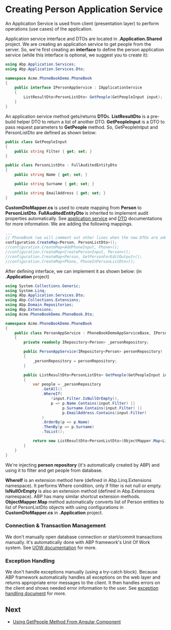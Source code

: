 # Creating Person Application Service

An Application Service is used from client (presentation layer) to perform operations (use cases) of the application.

Application service interface and DTOs are located in **.Application.Shared** project. We are creating an application service to get people from the server. So, we're first creating an **interface** to define the person application service (while this interface is optional, we suggest you to create it):

```csharp
using Abp.Application.Services;
using Abp.Application.Services.Dto;

namespace Acme.PhoneBookDemo.PhoneBook
{
    public interface IPersonAppService : IApplicationService
    {
        ListResultDto<PersonListDto> GetPeople(GetPeopleInput input);
    }
}
```

An application service method gets/returns **DTO**s. **ListResultDto** is a pre-build helper DTO to return a list of another DTO. **GetPeopleInput** is a DTO to pass request parameters to **GetPeople** method. So, GetPeopleIntput and PersonListDto are defined as shown below:

```csharp
public class GetPeopleInput
{
    public string Filter { get; set; }
}

public class PersonListDto : FullAuditedEntityDto
{
    public string Name { get; set; }

    public string Surname { get; set; }

    public string EmailAddress { get; set; }
}
```

**CustomDtoMapper.cs** is used to create mapping from **Person** to **PersonListDto**. **FullAuditedEntityDto** is inherited to implement audit properties automatically. See [application service](https://aspnetboilerplate.com/Pages/Documents/Application-Services) and [DTO](https://aspnetboilerplate.com/Pages/Documents/Data-Transfer-Objects) documentations for more information. We are adding the following mappings.

```csharp
...
// PhoneBook (we will comment out other lines when the new DTOs are added)
configuration.CreateMap<Person, PersonListDto>();
//configuration.CreateMap<AddPhoneInput, Phone>();
//configuration.CreateMap<CreatePersonInput, Person>();
//configuration.CreateMap<Person, GetPersonForEditOutput>();
//configuration.CreateMap<Phone, PhoneInPersonListDto>();
```

After defining interface, we can implement it as shown below: (in **.Application** project)

```csharp
using System.Collections.Generic;
using System.Linq;
using Abp.Application.Services.Dto;
using Abp.Collections.Extensions;
using Abp.Domain.Repositories;
using Abp.Extensions;
using Acme.PhoneBookDemo.PhoneBook.Dto;

namespace Acme.PhoneBookDemo.PhoneBook
{
    public class PersonAppService : PhoneBookDemoAppServiceBase, IPersonAppService
    {
        private readonly IRepository<Person> _personRepository;

        public PersonAppService(IRepository<Person> personRepository)
        {
            _personRepository = personRepository;
        }

        public ListResultDto<PersonListDto> GetPeople(GetPeopleInput input)
        {
            var people = _personRepository
                .GetAll()
                .WhereIf(
                    !input.Filter.IsNullOrEmpty(),
                    p => p.Name.Contains(input.Filter) ||
                         p.Surname.Contains(input.Filter) ||
                         p.EmailAddress.Contains(input.Filter)
                )
                .OrderBy(p => p.Name)
                .ThenBy(p => p.Surname)
                .ToList();

            return new ListResultDto<PersonListDto>(ObjectMapper.Map<List<PersonListDto>>(people));
        }
    }
}
```

We're injecting **person repository** (it's automatically created by ABP) and using it to filter and get people from database. 

**WhereIf** is an extension method here (defined in Abp.Linq.Extensions namespace). It performs Where condition, only if filter is not null or empty. **IsNullOrEmpty** is also an extension method (defined in Abp.Extensions namespace). ABP has many similar shortcut extension methods. **ObjectMapper.Map** method automatically converts list of Person entities to list of PersonListDto objects with using configurations in **CustomDtoMapper.cs** in **.Application** project.

### Connection & Transaction Management

We don't manually open database connection or start/commit transactions manually. It's automatically done with ABP framework's Unit Of Work system. See [UOW documentation](https://aspnetboilerplate.com/Pages/Documents/Unit-Of-Work) for more.

### Exception Handling

We don't handle exceptions manually (using a try-catch block). Because ABP framework automatically handles all exceptions on the web layer and returns appropriate error messages to the client. It then handles errors on the client and shows needed error information to the user. See [exception handling document](https://aspnetboilerplate.com/Pages/Documents/Handling-Exceptions) for more.

## Next

- [Using GetPeople Method From Angular Component](Developing-Step-By-Step-Angular-Using-GetPeople-Method-from-Angular)